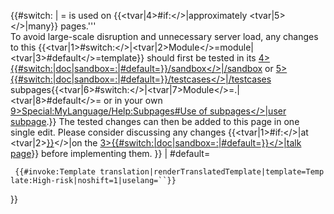 <noinclude> <languages/> </noinclude>{{\#switch:<translate></translate>
| =  is used on {{\<tvar|4\>\#if:\</\>|approximately
\<tvar|5\>\</\>|many}} pages.</translate>'''  
<translate> To avoid large-scale disruption and unnecessary server load,
any changes to this
{{\<tvar|1\>\#switch:\</\>|\<tvar|2\>Module\</\>=module|\<tvar|3\>\#default\</\>=template}}
should first be tested in its
[4\>{{\#switch:|doc|sandbox=:|\#default=}}/sandbox\</\>|/sandbox](\<tvar "wikilink")
or
[5\>{{\#switch:|doc|sandbox=:|\#default=}}/testcases\</\>|/testcases](\<tvar "wikilink")
subpages{{\<tvar|6\>\#switch:\</\>|\<tvar|7\>Module\</\>=.|\<tvar|8\>\#default\</\>=
or in your own [9\>Special:MyLanguage/Help:Subpages\#Use of
subpages\</\>|user subpage](\<tvar "wikilink").}}</translate>
<translate> The tested changes can then be added to this page in one
single edit.</translate> <translate> Please consider discussing any
changes {{\<tvar|1\>\#if:\</\>|at
\<tvar|2\>[}}]({{trim "wikilink")\</\>|on the
[3\>{{\#switch:|doc|sandbox=:|\#default=}}\</\>|talk
page](\<tvar "wikilink")}} before implementing them.</translate> }} |
\#default=

` {{#invoke:Template translation|renderTranslatedTemplate|template=Template:High-risk|noshift=1|uselang=``}}`

}}<noinclude>  </noinclude>
